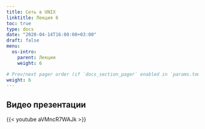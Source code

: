 ```yaml
---
title: Сеть в UNIX
linktitle: Лекция 6
toc: true
type: docs
date: "2020-04-14T16:00:00+03:00"
draft: false
menu:
  os-intro:
    parent: Лекции
    weight: 6

# Prev/next pager order (if `docs_section_pager` enabled in `params.toml`)
weight: 6
---
```


## Видео презентации

{{< youtube aVMncR7WAJk >}}
